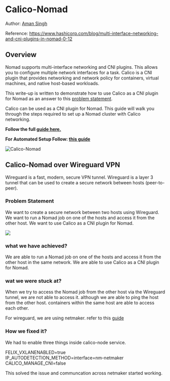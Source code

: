 # Calico-Nomad
Author: [Aman Singh](https://github.com/amansinghtech)

Reference: https://www.hashicorp.com/blog/multi-interface-networking-and-cni-plugins-in-nomad-0-12

## Overview
Nomad supports multi-interface networking and CNI plugins. This allows you to configure multiple network interfaces for a task. Calico is a CNI plugin that provides networking and network policy for containers, virtual machines, and native host-based workloads. 

This write-up is written to demonstrate how to use Calico as a CNI plugin for Nomad as an answer to this [problem statement](https://github.com/hashicorp/nomad/issues/11748).

Calico can be used as a CNI plugin for Nomad. This guide will walk you through the steps required to set up a Nomad cluster with Calico networking.

**Follow the full [guide here.](docs/main.md)**

**For Automated Setup Follow: [this guide](https://github.com/nekione/calico-nomad/blob/main/docs/main.md#automated-installation)**

![Calico-Nomad](assets/hashicorp-nomad-cni.png)


## Calico-Nomad over Wireguard VPN

Wireguard is a fast, modern, secure VPN tunnel. Wireguard is a layer 3 tunnel that can be used to create a secure network between hosts (peer-to-peer).

### Problem Statement

We want to create a secure network between two hosts using Wireguard. We want to run a Nomad job on one of the hosts and access it from the other host. We want to use Calico as a CNI plugin for Nomad.

![](assets/netmaker.png)

### what we have achieved?

We are able to run a Nomad job on one of the hosts and access it from the other host in the same network. We are able to use Calico as a CNI plugin for Nomad.

### wat we were stuck at?

When we try to access the Nomad job from the other host via the Wireguard tunnel, we are not able to access it. although we are able to ping the host from the other host. containers within the same host are able to access each other. 

For wireguard, we are using netmaker. refer to this [guide](https://github.com/gravitl/netmaker)

### How we fixed it?

We had to enable three things inside calico-node service.

FELIX_VXLANENABLED=true 
IP_AUTODETECTION_METHOD=interface=nm-netmaker 
CALICO_MANAGE_CNI=false

This solved the issue and communcation across netmaker started working.
